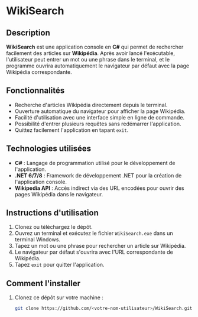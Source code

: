 # WikiSearch

## Description
**WikiSearch** est une application console en **C#** qui permet de rechercher facilement des articles sur **Wikipédia**. Après avoir lancé l'exécutable, l'utilisateur peut entrer un mot ou une phrase dans le terminal, et le programme ouvrira automatiquement le navigateur par défaut avec la page Wikipédia correspondante.

## Fonctionnalités
- Recherche d'articles Wikipédia directement depuis le terminal.
- Ouverture automatique du navigateur pour afficher la page Wikipédia.
- Facilité d'utilisation avec une interface simple en ligne de commande.
- Possibilité d'entrer plusieurs requêtes sans redémarrer l'application.
- Quittez facilement l'application en tapant `exit`.

## Technologies utilisées
- **C#** : Langage de programmation utilisé pour le développement de l'application.
- **.NET 6/7/8** : Framework de développement .NET pour la création de l'application console.
- **Wikipedia API** : Accès indirect via des URL encodées pour ouvrir des pages Wikipédia dans le navigateur.

## Instructions d'utilisation
1. Clonez ou téléchargez le dépôt.
2. Ouvrez un terminal et exécutez le fichier `WikiSearch.exe` dans un terminal Windows.
3. Tapez un mot ou une phrase pour rechercher un article sur Wikipédia.
4. Le navigateur par défaut s'ouvrira avec l'URL correspondante de Wikipédia.
5. Tapez `exit` pour quitter l'application.

## Comment l'installer
1. Clonez ce dépôt sur votre machine :
   ```bash
   git clone https://github.com/<votre-nom-utilisateur>/WikiSearch.git
